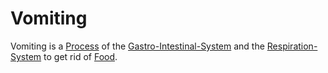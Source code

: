 # Vomiting

Vomiting is a [Process](60062.md) of the [Gastro-Intestinal-System](40080004.md) and the [Respiration-System](40080017.md) to get rid of [Food](203400000.md).
